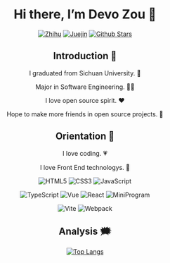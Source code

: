<div align=center>

# Hi there, I’m Devo Zou 👋

<!--
**zoudingyi/zoudingyi** is a ✨ _special_ ✨ repository because its `README.md` (this file) appears on your GitHub profile.

Here are some ideas to get you started:

- 🔭 I’m currently working on ...
- 🌱 I’m currently learning ...
- 👯 I’m looking to collaborate on ...
- 🤔 I’m looking for help with ...
- 💬 Ask me about ...
- 📫 How to reach me: ...
- 😄 Pronouns: ...
- ⚡ Fun fact: ...
-->

<p>

[![Zhihu](https://img.shields.io/badge/dynamic/json?color=142026&labelColor=0066ff&logo=zhihu&logoColor=white&label=zhihu%20fans&query=%24.data.totalSubs&url=https%3A%2F%2Fapi.spencerwoo.com%2Fsubstats%2F%3Fsource%3Dzhihu%26queryKey%3Dliang-gong-chun-ri-68)](https://www.zhihu.com/people/liang-gong-chun-ri-68)
[![Juejin](https://img.shields.io/badge/juejin-Devo%20Zou-1e80ff?logo=bytedance)](https://juejin.cn/user/3597257777618989)
[![Github Stars](https://img.shields.io/github/stars/zoudingyi?color=faf408&label=github%20stars&logo=github)](https://github.com/zoudingyi)

</p>

## Introduction 🎨

I graduated from Sichuan University. 🏫

Major in Software Engineering. 👨‍💻

I love open source spirit. ❤️

Hope to make more friends in open source projects. 💭

## Orientation 🎯

I love coding. 💗

I love Front End technologys. 💖

<p>

![HTML5](https://img.shields.io/badge/-HTML5-red?logo=html5&logoColor=white)
![CSS3](https://img.shields.io/badge/-CSS3-blue?logo=css3&logoColor=white)
![JavaScript](https://img.shields.io/badge/-JavaScript-yellow?logo=javascript&logoColor=white)

</p>

<p>

![TypeScript](https://img.shields.io/badge/-TypeScript-blue?logo=typescript&logoColor=white)
![Vue](https://img.shields.io/badge/-Vue-34495e?logo=vue.js)
![React](https://img.shields.io/badge/-React-282c34?logo=react)
![MiniProgram](https://img.shields.io/badge/-MiniProgram-07c160?logo=wechat&logoColor=white)

</p>

<p>

![Vite](https://img.shields.io/badge/-Vite-646cff?logo=vite&logoColor=white)
![Webpack](https://img.shields.io/badge/-Webpack-1a6bac?logo=webpack)

</p>

## Analysis 🗯️

[![Top Langs](https://github-readme-stats.vercel.app/api/top-langs/?username=zoudingyi&layout=compact)](https://github.com/anuraghazra/github-readme-stats)
<!-- [![Anurag's GitHub stats](https://github-readme-stats.vercel.app/api?username=zoudingyi&show_icons=true&theme=radical)](https://github.com/anuraghazra/github-readme-stats) -->

</div>
